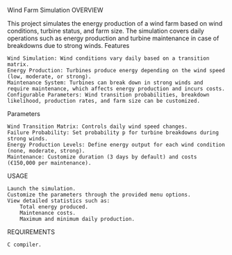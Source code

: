 Wind Farm Simulation
OVERVIEW

This project simulates the energy production of a wind farm based on wind conditions, turbine status, and farm size. The simulation covers daily operations such as energy production and turbine maintenance in case of breakdowns due to strong winds.
Features

    Wind Simulation: Wind conditions vary daily based on a transition matrix.
    Energy Production: Turbines produce energy depending on the wind speed (low, moderate, or strong).
    Maintenance System: Turbines can break down in strong winds and require maintenance, which affects energy production and incurs costs.
    Configurable Parameters: Wind transition probabilities, breakdown likelihood, production rates, and farm size can be customized.

Parameters

    Wind Transition Matrix: Controls daily wind speed changes.
    Failure Probability: Set probability p for turbine breakdowns during strong winds.
    Energy Production Levels: Define energy output for each wind condition (none, moderate, strong).
    Maintenance: Customize duration (3 days by default) and costs (€150,000 per maintenance).

USAGE

    Launch the simulation.
    Customize the parameters through the provided menu options.
    View detailed statistics such as:
        Total energy produced.
        Maintenance costs.
        Maximum and minimum daily production.

REQUIREMENTS

    C compiler.
